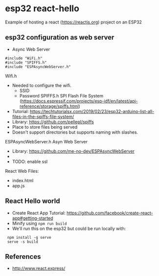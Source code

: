 # esp32 react-hello

Example of hosting a react (https://reactjs.org) project on an ESP32

## esp32 configuration as web server

* Async Web Server
```
#include "WiFi.h"
#include "SPIFFS.h"
#include "ESPAsyncWebServer.h"
```
Wifi.h 
* Needed to configure the wifi.
  * SSID
  * Password 
SPIFFS.h SPI Flash File System (https://docs.espressif.com/projects/esp-idf/en/latest/api-reference/storage/spiffs.html)
* Tutorial: https://techtutorialsx.com/2019/02/23/esp32-arduino-list-all-files-in-the-spiffs-file-system/
* Library: https://github.com/pellepl/spiffs 
* Place to store files being served
* Doesn't support directories but supports naming with slashes.

ESPAsyncWebServer.h Asyn Web Server
* Library: https://github.com/me-no-dev/ESPAsyncWebServer
* 
* TODO: enable ssl


React Web Files:
* index.html
* app.js


## React Hello world

* Create React App Tutorial: https://github.com/facebook/create-react-app#getting-started
* Minify using `npm run build`
* We'll run this on the esp32 but could be run locally with:
```
 npm install -g serve
 serve -s build
```


## References
* http://www.react.express/
